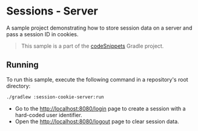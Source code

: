 # Sessions - Server
A sample project demonstrating how to store session data on a server and pass a session ID in cookies.
> This sample is a part of the [codeSnippets](../../README.md) Gradle project.

## Running
To run this sample, execute the following command in a repository's root directory:
```bash
./gradlew :session-cookie-server:run
```

* Go to the [http://localhost:8080/login](http://localhost:8080/login) page to create a session with a hard-coded user identifier.
* Open the [http://localhost:8080/logout](http://localhost:8080/logout) page to clear session data.